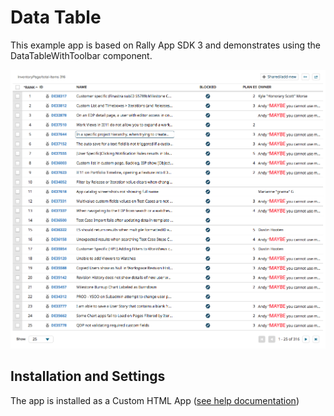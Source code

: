 # Data Table

This example app is based on Rally App SDK 3 and demonstrates using the DataTableWithToolbar component.

![datatable screenshot](images/screenshot.png "Data Table Screenshot")

## Installation and Settings
The app is installed as a Custom HTML App ([see help documentation](https://help.rallydev.com/custom-html))
